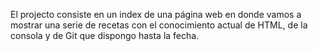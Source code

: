 El projecto consiste en un index de una página web en donde vamos a mostrar una serie de recetas con el conocimiento actual de HTML, de la consola y de Git que dispongo hasta la fecha.